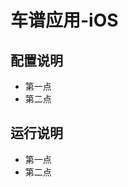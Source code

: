 车谱应用-iOS
========================

配置说明
-------------------------------
+ 第一点
+ 第二点

运行说明
-------------------------------
+ 第一点
+ 第二点